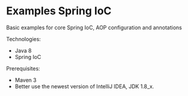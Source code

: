 # Examples Spring IoC

Basic examples for core Spring IoC, AOP configuration and annotations

Technologies:
- Java 8
- Spring IoC

Prerequisites:
- Maven 3
- Better use the newest version of IntelliJ IDEA, JDK 1.8_x.
